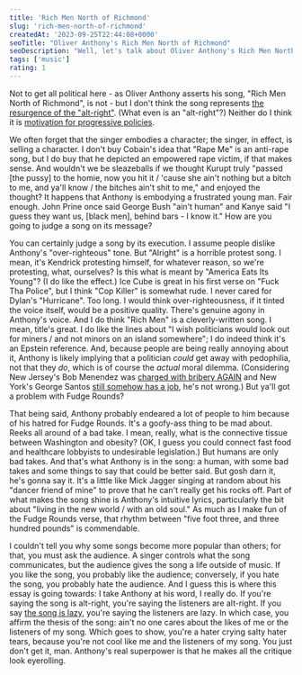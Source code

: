 ```yaml
---
title: 'Rich Men North of Richmond'
slug: 'rich-men-north-of-richmond'
createdAt: '2023-09-25T22:44:08+0000'
seoTitle: "Oliver Anthony's Rich Men North of Richmond"
seoDescription: "Well, let's talk about Oliver Anthony's Rich Men North of Richmond."
tags: ['music']
rating: 1
---
```


Not to get all political here - as Oliver Anthony asserts his song, "Rich Men North of Richmond", is not - but I don't think the song represents [the resurgence of the "alt-right"](https://www.washingtonpost.com/lifestyle/2023/08/17/oliver-anthony-rich-men-north-of-richmond/). (What even is an "alt-right"?) Neither do I think it is [motivation for progressive policies](https://www.bbc.com/culture/article/20230818-rich-men-north-of-richmond-the-hit-song-that-has-divided-the-us).

We often forget that the singer embodies a character; the singer, in effect, is selling a character. I don't buy Cobain's idea that "Rape Me" is an anti-rape song, but I do buy that he depicted an empowered rape victim, if that makes sense. And wouldn't we be sleazeballs if we thought Kurupt truly "passed [the pussy] to the homie, now you hit it / 'cause she ain't nothing but a bitch to me, and ya'll know / the bitches ain't shit to me," and enjoyed the thought? It happens that Anthony is embodying a frustrated young man. Fair enough. John Prine once said George Bush "ain't human" and Kanye said "I guess they want us, [black men], behind bars - I know it." How are you going to judge a song on its message?

You can certainly judge a song by its execution. I assume people dislike Anthony's "over-righteous" tone. But "Alright" is a horrible protest song. I mean, it's Kendrick protesting himself, for whatever reason, so we're protesting, what, ourselves? Is this what is meant by "America Eats Its Young"? (I do like the effect.) Ice Cube is great in his first verse on "Fuck Tha Police", but I think "Cop Killer" is somewhat rude. I never cared for Dylan's "Hurricane". Too long. I would think over-righteousness, if it tinted the voice itself, would be a positive quality. There's genuine agony in Anthony's voice. And I do think "Rich Men" is a cleverly-written song. I mean, title's great. I do like the lines about "I wish politicians would look out for miners / and not minors on an island somewhere"; I do indeed think it's an Epstein reference. And, because people are being really annoying about it, Anthony is likely implying that a politician _could_ get away with pedophilia, not that they _do_, which is of course the _actual_ moral dilemma. (Considering New Jersey's Bob Menendez was [charged with bribery AGAIN](https://www.nbcnews.com/politics/congress/indicted-sen-bob-menendez-indicates-not-resigning-rcna117144) and New York's George Santos [still somehow has a job](https://www.nytimes.com/2023/09/05/nyregion/george-santos-plea-trial.html), he's not wrong.) But ya'll got a problem with Fudge Rounds?

That being said, Anthony probably endeared a lot of people to him because of his hatred for Fudge Rounds. It's a goofy-ass thing to be mad about. Reeks all around of a bad take. I mean, really, what is the connective tissue between Washington and obesity? (OK, I guess you could connect fast food and healthcare lobbyists to undesirable legislation.) But humans are only bad takes. And that's what Anthony is in the song: a human, with some bad takes and some things to say that could be better said. But gosh darn it, he's gonna say it. It's a little like Mick Jagger singing at random about his "dancer friend of mine" to prove that he can't really get his rocks off. Part of what makes the song shine is Anthony's intuitive lyrics, particularly the bit about "living in the new world / with an old soul." As much as I make fun of the Fudge Rounds verse, that rhythm between "five foot three, and three hundred pounds" is commendable.

I couldn't tell you why some songs become more popular than others; for that, you must ask the audience. A singer controls what the song communicates, but the audience gives the song a life outside of music. If you like the song, you probably like the audience; conversely, if you hate the song, you probably hate the audience. And I guess this is where this essay is going towards: I take Anthony at his word, I really do. If you're saying the song is alt-right, you're saying the listeners are alt-right. If you say [the song is lazy](https://www.nationalreview.com/corner/oliver-anthonys-fuzzy-lament/), you're saying the listeners are lazy. In which case, you affirm the thesis of the song: ain't no one cares about the likes of me or the listeners of my song. Which goes to show, you're a hater crying salty hater tears, because you're not cool like me and the listeners of my song. You just don't get it, man. Anthony's real superpower is that he makes all the critique look eyerolling.
